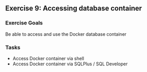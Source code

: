 ## Exercise 9: Accessing database container

### Exercise Goals

Be able to access and use the Docker database container

### Tasks

- Access Docker container via shell
- Access Docker container via SQLPlus / SQL Developer

<!-- Stuff between the <div class="notes"> will be rendered as pptx slide notes -->
<div class="notes">


</div>
